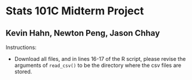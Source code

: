 # Stats 101C Midterm Project
## Kevin Hahn, Newton Peng, Jason Chhay

Instructions:
- Download all files, and in lines 16-17 of the R script, please revise the arguments of ```read_csv()``` to be the directory where the csv files are stored.
